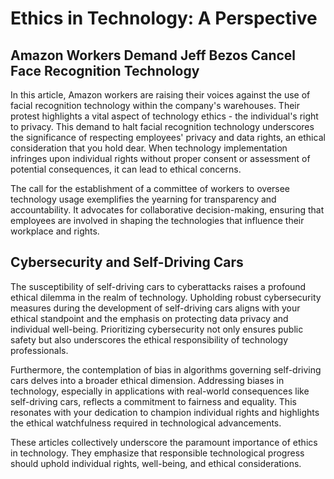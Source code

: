 # Ethics in Technology: A Perspective

## Amazon Workers Demand Jeff Bezos Cancel Face Recognition Technology

In this article, Amazon workers are raising their voices against the use of facial recognition technology within the company's warehouses. Their protest highlights a vital aspect of technology ethics - the individual's right to privacy. This demand to halt facial recognition technology underscores the significance of respecting employees' privacy and data rights, an ethical consideration that you hold dear. When technology implementation infringes upon individual rights without proper consent or assessment of potential consequences, it can lead to ethical concerns.

The call for the establishment of a committee of workers to oversee technology usage exemplifies the yearning for transparency and accountability. It advocates for collaborative decision-making, ensuring that employees are involved in shaping the technologies that influence their workplace and rights.

## Cybersecurity and Self-Driving Cars

The susceptibility of self-driving cars to cyberattacks raises a profound ethical dilemma in the realm of technology. Upholding robust cybersecurity measures during the development of self-driving cars aligns with your ethical standpoint and the emphasis on protecting data privacy and individual well-being. Prioritizing cybersecurity not only ensures public safety but also underscores the ethical responsibility of technology professionals.

Furthermore, the contemplation of bias in algorithms governing self-driving cars delves into a broader ethical dimension. Addressing biases in technology, especially in applications with real-world consequences like self-driving cars, reflects a commitment to fairness and equality. This resonates with your dedication to champion individual rights and highlights the ethical watchfulness required in technological advancements.

These articles collectively underscore the paramount importance of ethics in technology. They emphasize that responsible technological progress should uphold individual rights, well-being, and ethical considerations.
